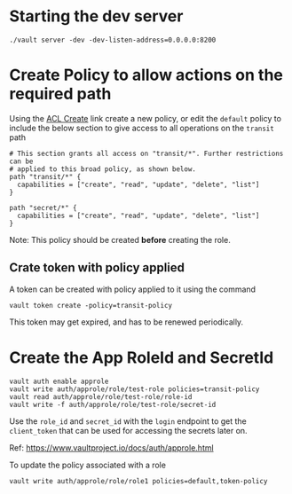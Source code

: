 # Starting the dev server
````
./vault server -dev -dev-listen-address=0.0.0.0:8200
````

# Create Policy to allow actions on the required path
Using the [ACL Create](http://127.0.0.1:8200/ui/vault/policies/acl/create) link create a new policy, or edit the `default` policy to include the below section to give access to all operations on the `transit` path
````
# This section grants all access on "transit/*". Further restrictions can be
# applied to this broad policy, as shown below.
path "transit/*" {
  capabilities = ["create", "read", "update", "delete", "list"]
}

path "secret/*" {
  capabilities = ["create", "read", "update", "delete", "list"]
}
````
Note: This policy should be created **before** creating the role. 

## Crate token with policy applied
A token can be created with policy applied to it using the command
````
vault token create -policy=transit-policy
````
This token may get expired, and has to be renewed periodically.

# Create the App RoleId and SecretId
````
vault auth enable approle
vault write auth/approle/role/test-role policies=transit-policy
vault read auth/approle/role/test-role/role-id
vault write -f auth/approle/role/test-role/secret-id
````
Use the `role_id` and `secret_id` with the `login` endpoint to get the `client_token` that can be used for accessing the secrets later on.

Ref: https://www.vaultproject.io/docs/auth/approle.html


To update the policy associated with a role
````
vault write auth/approle/role/role1 policies=default,token-policy
````
